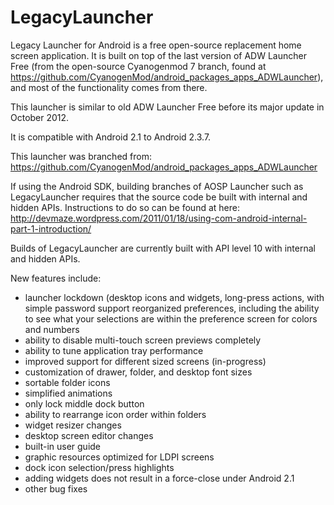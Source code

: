 LegacyLauncher
==============

Legacy Launcher for Android is a free open-source replacement home screen application. It is built on top of the last version of ADW Launcher Free (from the open-source Cyanogenmod 7 branch, found at https://github.com/CyanogenMod/android_packages_apps_ADWLauncher), and most of the functionality comes from there.

This launcher is similar to old ADW Launcher Free before its major update in October 2012. 

It is compatible with Android 2.1 to Android 2.3.7.



This launcher was branched from: 
https://github.com/CyanogenMod/android_packages_apps_ADWLauncher

If using the Android SDK, building branches of AOSP Launcher such as LegacyLauncher requires that the source code be built with internal and hidden APIs. Instructions to do so can be found at here: http://devmaze.wordpress.com/2011/01/18/using-com-android-internal-part-1-introduction/

Builds of LegacyLauncher are currently built with API level 10 with internal and hidden APIs. 


New features include: 
* launcher lockdown (desktop icons and widgets, long-press actions, with simple password support
reorganized preferences, including the ability to see what your selections are within the preference screen for colors and numbers
* ability to disable multi-touch screen previews completely
* ability to tune application tray performance
* improved support for different sized screens (in-progress)
* customization of drawer, folder, and desktop font sizes
* sortable folder icons
* simplified animations
* only lock middle dock button
* ability to rearrange icon order within folders
* widget resizer changes
* desktop screen editor changes
* built-in user guide
* graphic resources optimized for LDPI screens
* dock icon selection/press highlights
* adding widgets does not result in a force-close under Android 2.1
* other bug fixes
